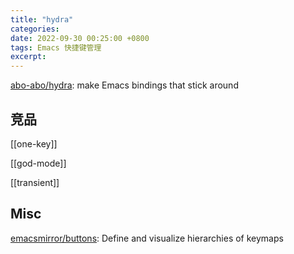 ```yaml
---
title: "hydra"
categories: 
date: 2022-09-30 00:25:00 +0800
tags: Emacs 快捷键管理
excerpt: 
---
```






[abo-abo/hydra](https://github.com/abo-abo/hydra): make Emacs bindings that stick around



## 竞品

[[one-key]]

[[god-mode]]

[[transient]]

## Misc

[emacsmirror/buttons](https://github.com/emacsmirror/buttons): Define and visualize hierarchies of keymaps



